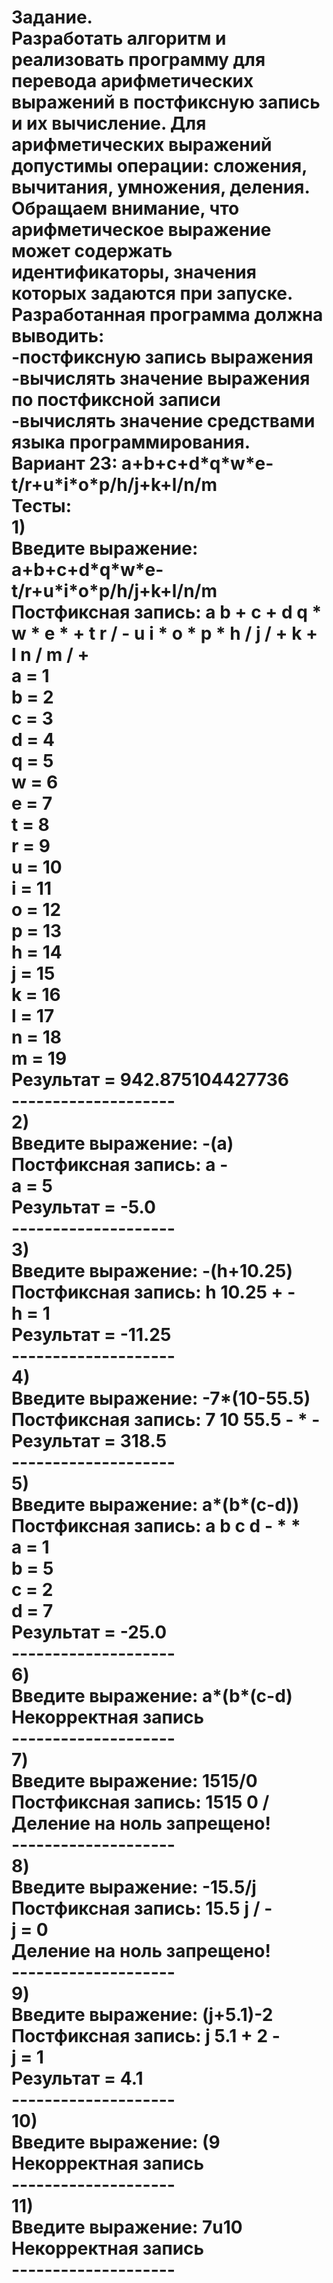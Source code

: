 <h1>Задание. 
<br>
Разработать алгоритм и реализовать программу для перевода арифметических выражений в постфиксную запись и их вычисление.
Для арифметических выражений допустимы операции: сложения, вычитания, умножения, деления.
Обращаем внимание, что арифметическое выражение может содержать идентификаторы, значения которых задаются при запуске.
Разработанная программа должна выводить:
<br>-постфиксную запись выражения
<br>-вычислять значение выражения по постфиксной записи
<br>-вычислять значение средствами языка программирования.
<br>
Вариант 23: a+b+c+d*q*w*e-t/r+u*i*o*p/h/j+k+l/n/m
<br>
Тесты: 
<br>
1)
<br>
Введите выражение: a+b+c+d*q*w*e-t/r+u*i*o*p/h/j+k+l/n/m
<br>
Постфиксная запись: a b + c + d q * w * e * + t r / - u i * o * p * h / j / + k + l n / m / +
<br>
a = 1
<br>
b = 2
<br>
c = 3
<br>
d = 4
<br>
q = 5
<br>
w = 6
<br>
e = 7
<br>
t = 8
<br>
r = 9
<br>
u = 10
<br>
i = 11
<br>
o = 12
<br>
p = 13
<br>
h = 14
<br>
j = 15
<br>
k = 16
<br>
l = 17
<br>
n = 18
<br>
m = 19
<br>
Результат = 942.875104427736
<br>
--------------------
<br>
2)
<br>
Введите выражение: -(a)
<br>
Постфиксная запись: a -
<br>
a = 5
<br>
Результат = -5.0
<br>
--------------------
<br>
3)
<br>
Введите выражение: -(h+10.25)
<br>
Постфиксная запись: h 10.25 + -
<br>
h = 1
<br>
Результат = -11.25
<br>
--------------------
<br>
4)
<br>
Введите выражение: -7*(10-55.5)
<br>
Постфиксная запись: 7 10 55.5 - * -
<br>
Результат = 318.5
<br>
--------------------
<br>
5)
<br>
Введите выражение: a*(b*(c-d))
<br>
Постфиксная запись: a b c d - * *
<br>
a = 1
<br>
b = 5
<br>
c = 2
<br>
d = 7
<br>
Результат = -25.0
<br>
--------------------
<br>
6)
<br>
Введите выражение: a*(b*(c-d)
<br>
Некорректная запись
<br>
--------------------
<br>7)
<br>Введите выражение: 1515/0
<br>Постфиксная запись: 1515 0 /
<br>Деление на ноль запрещено!
<br>--------------------
<br>8)
<br>Введите выражение: -15.5/j
<br>Постфиксная запись: 15.5 j / -
<br>j = 0
<br>Деление на ноль запрещено!
<br>--------------------
<br>9)
<br>Введите выражение: (j+5.1)-2
<br>Постфиксная запись: j 5.1 + 2 -
<br>j = 1
<br>Результат = 4.1
<br>--------------------
<br>10)
<br>Введите выражение: (9
<br>Некорректная запись
<br>--------------------
<br>11)
<br>Введите выражение: 7u10
<br>Некорректная запись
<br>--------------------
